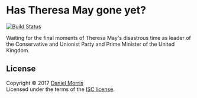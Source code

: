 # Has Theresa May gone yet?


[![Build Status](https://travis-ci.org/unfunco/hastheresamaygoneyet.com.svg?branch=master)](https://travis-ci.org/unfunco/hastheresamaygoneyet.com)

Waiting for the final moments of Theresa May's disastrous time as leader of the
Conservative and Unionist Party and Prime Minister of the United Kingdom.

## License

Copyright © 2017 [Daniel Morris](https://unfun.co)  
Licensed under the terms of the [ISC license](LICENSE.md).
